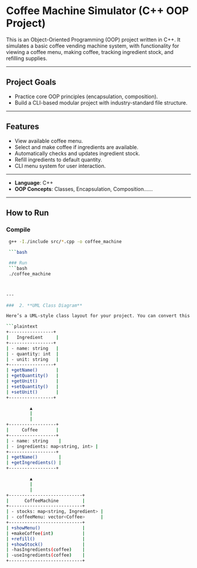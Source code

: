 # Coffee Machine Simulator  (C++ OOP Project)

This is an Object-Oriented Programming (OOP) project written in C++. It simulates a basic coffee vending machine system, with functionality for viewing a coffee menu, making coffee, tracking ingredient stock, and refilling supplies.

---

##  Project Goals

- Practice core OOP principles (encapsulation, composition).
- Build a CLI-based modular project with industry-standard file structure.

---

##  Features

- View available coffee menu.
- Select and make coffee if ingredients are available.
- Automatically checks and updates ingredient stock.
- Refill ingredients to default quantity.
- CLI menu system for user interaction.

---

- **Language**: C++
- **OOP Concepts**: Classes, Encapsulation, Composition......


---


##  How to Run

###  Compile

```bash
 g++ -I./include src/*.cpp -o coffee_machine

 ```bash

 ### Run
 ```bash
 ./coffee_machine



---

###  2. **UML Class Diagram**

Here’s a UML-style class layout for your project. You can convert this into a visual UML using tools like draw.io or PlantUML.

```plaintext
+-----------------+
|   Ingredient     |
+-----------------+
| - name: string   |
| - quantity: int  |
| - unit: string   |
+-----------------+
| +getName()       |
| +getQuantity()   |
| +getUnit()       |
| +setQuantity()   |
| +setUnit()       |
+-----------------+

         ▲
         |
         |
+------------------+
|     Coffee       |
+------------------+
| - name: string    |
| - ingredients: map<string, int> |
+------------------+
| +getName()        |
| +getIngredients() |
+------------------+

         ▲
         |
         |
+----------------------------+
|      CoffeeMachine         |
+----------------------------+
| - stocks: map<string, Ingredient> |
| - coffeeMenu: vector<Coffee>      |
+----------------------------+
| +showMenu()                |
| +makeCoffee(int)           |
| +refill()                  |
| +showStock()               |
| -hasIngredients(coffee)    |
| -useIngredients(coffee)    |
+----------------------------+




